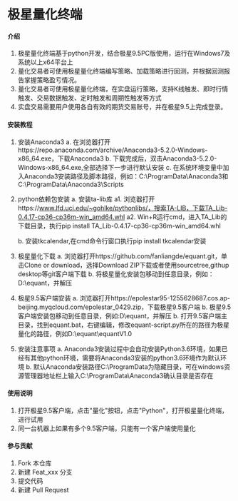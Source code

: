 # 极星量化终端

#### 介绍
1. 极星量化终端基于python开发，结合极星9.5PC版使用，运行在Windows7及系统以上x64平台上
2. 量化交易者可使用极星量化终端编写策略、加载策略进行回测，并根据回测报告掌握策略盈亏情况。
3. 量化交易者可使用极星量化终端，在实盘运行策略，支持K线触发、即时行情触发、交易数据触发、定时触发和周期性触发等方式
4. 实盘交易需要用户使用各自有效的期货交易账号，并在极星9.5上完成登录。

#### 安装教程
1. 安装Anaconda3
    a. 在浏览器打开https://repo.anaconda.com/archive/Anaconda3-5.2.0-Windows-x86_64.exe，下载Anaconda3
    b. 下载完成后，双击Anaconda3-5.2.0-Windows-x86_64.exe,全部选择下一步进行默认安装
    c. 在系统环境变量中加入Anaconda3安装路径及脚本路径，例如：C:\ProgramData\Anaconda3和C:\ProgramData\Anaconda3\Scripts
    
2. python依赖包安装
    a. 安装ta-lib库
        a1. 浏览器打开https://www.lfd.uci.edu/~gohlke/pythonlibs/，搜索TA-LIB，下载TA_Lib-0.4.17-cp36-cp36m-win_amd64.whl
        a2. Win+R运行cmd，进入TA_Lib的下载目录，执行pip install TA_Lib-0.4.17-cp36-cp36m-win_amd64.whl
        
    b. 安装tkcalendar,在cmd命令行窗口执行pip install tkcalendar安装
    
3. 极星量化下载
    a. 浏览器打开https://github.com/fanliangde/equant.git，单击Clone or download，选择Download ZIP下载或者使用sourcetree,githup desktop等git客户端下载
    b. 将极星量化安装包移动到任意目录，例如：D:\equant，并解压
    
4. 极星9.5客户端安装
    a. 浏览器打开https://epolestar95-1255628687.cos.ap-beijing.myqcloud.com/epolestar_0429.zip，下载极星9.5客户端
    b. 极星9.5客户端安装包移动到任意目录，例如:D\equant，并解压
    b. 打开9.5客户端主目录，找到equant.bat，右键编辑，修改equant-script.py所在的路径为极星量化的路径，例如D:\equant\equantV1.0

5. 安装注意事项
    a. Anaconda3安装过程中会自动安装Python3.6环境，如果已经有其他python环境，需要将Anaconda3安装的python3.6环境作为默认环境
    b. 默认Anaconda安装路径C:\ProgramData为隐藏目录，可在windows资源管理器地址栏上输入C:\ProgramData\Anaconda3确认目录是否存在

#### 使用说明
1. 打开极星9.5客户端，点击"量化"按钮，点击"Python"，打开极星量化终端，进行试用
2. 同一台机器上如果有多个9.5客户端，只能有一个客户端使用量化


#### 参与贡献

1. Fork 本仓库
2. 新建 Feat_xxx 分支
3. 提交代码
4. 新建 Pull Request

